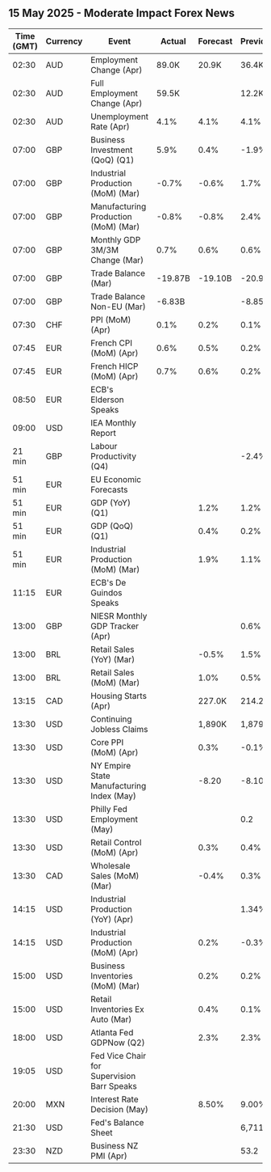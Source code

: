 ## 15 May 2025 - Moderate Impact Forex News

| Time (GMT) | Currency | Event | Actual | Forecast | Previous |
|------|----------|-------|--------|----------|----------|
| 02:30 | AUD | Employment Change (Apr) | 89.0K | 20.9K | 36.4K |
| 02:30 | AUD | Full Employment Change (Apr) | 59.5K |  | 12.2K |
| 02:30 | AUD | Unemployment Rate (Apr) | 4.1% | 4.1% | 4.1% |
| 07:00 | GBP | Business Investment (QoQ) (Q1) | 5.9% | 0.4% | -1.9% |
| 07:00 | GBP | Industrial Production (MoM) (Mar) | -0.7% | -0.6% | 1.7% |
| 07:00 | GBP | Manufacturing Production (MoM) (Mar) | -0.8% | -0.8% | 2.4% |
| 07:00 | GBP | Monthly GDP 3M/3M Change (Mar) | 0.7% | 0.6% | 0.6% |
| 07:00 | GBP | Trade Balance (Mar) | -19.87B | -19.10B | -20.96B |
| 07:00 | GBP | Trade Balance Non-EU (Mar) | -6.83B |  | -8.85B |
| 07:30 | CHF | PPI (MoM) (Apr) | 0.1% | 0.2% | 0.1% |
| 07:45 | EUR | French CPI (MoM) (Apr) | 0.6% | 0.5% | 0.2% |
| 07:45 | EUR | French HICP (MoM) (Apr) | 0.7% | 0.6% | 0.2% |
| 08:50 | EUR | ECB's Elderson Speaks |  |  |  |
| 09:00 | USD | IEA Monthly Report |  |  |  |
| 21 min | GBP | Labour Productivity (Q4) |  |  | -2.4% |
| 51 min | EUR | EU Economic Forecasts |  |  |  |
| 51 min | EUR | GDP (YoY) (Q1) |  | 1.2% | 1.2% |
| 51 min | EUR | GDP (QoQ) (Q1) |  | 0.4% | 0.2% |
| 51 min | EUR | Industrial Production (MoM) (Mar) |  | 1.9% | 1.1% |
| 11:15 | EUR | ECB's De Guindos Speaks |  |  |  |
| 13:00 | GBP | NIESR Monthly GDP Tracker (Apr) |  |  | 0.6% |
| 13:00 | BRL | Retail Sales (YoY) (Mar) |  | -0.5% | 1.5% |
| 13:00 | BRL | Retail Sales (MoM) (Mar) |  | 1.0% | 0.5% |
| 13:15 | CAD | Housing Starts (Apr) |  | 227.0K | 214.2K |
| 13:30 | USD | Continuing Jobless Claims |  | 1,890K | 1,879K |
| 13:30 | USD | Core PPI (MoM) (Apr) |  | 0.3% | -0.1% |
| 13:30 | USD | NY Empire State Manufacturing Index (May) |  | -8.20 | -8.10 |
| 13:30 | USD | Philly Fed Employment (May) |  |  | 0.2 |
| 13:30 | USD | Retail Control (MoM) (Apr) |  | 0.3% | 0.4% |
| 13:30 | CAD | Wholesale Sales (MoM) (Mar) |  | -0.4% | 0.3% |
| 14:15 | USD | Industrial Production (YoY) (Apr) |  |  | 1.34% |
| 14:15 | USD | Industrial Production (MoM) (Apr) |  | 0.2% | -0.3% |
| 15:00 | USD | Business Inventories (MoM) (Mar) |  | 0.2% | 0.2% |
| 15:00 | USD | Retail Inventories Ex Auto (Mar) |  | 0.4% | 0.1% |
| 18:00 | USD | Atlanta Fed GDPNow (Q2) |  | 2.3% | 2.3% |
| 19:05 | USD | Fed Vice Chair for Supervision Barr Speaks |  |  |  |
| 20:00 | MXN | Interest Rate Decision (May) |  | 8.50% | 9.00% |
| 21:30 | USD | Fed's Balance Sheet |  |  | 6,711B |
| 23:30 | NZD | Business NZ PMI (Apr) |  |  | 53.2 |
